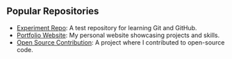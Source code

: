 ## Popular Repositories

- [Experiment Repo](https://github.com/sunnylin880/Experiment): A test repository for learning Git and GitHub.
- [Portfolio Website](https://github.com/sunnylin880/Portfolio-Website): My personal website showcasing projects and skills.
- [Open Source Contribution](https://github.com/sunnylin880/Open-Source-Project): A project where I contributed to open-source code.
